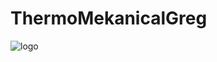 # ThermoMekanicalGreg
![logo](https://user-images.githubusercontent.com/60230933/170334918-cebe3c5c-5fb8-4f56-a2ca-b66908847319.png)
